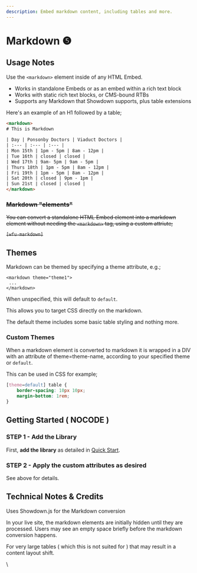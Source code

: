 ```yaml
---
description: Embed markdown content, including tables and more.
---
```


# Markdown ❺

## Usage Notes

Use the `<markdown>` element inside of any HTML Embed.

* Works in standalone Embeds or as an embed within a rich text block
* Works with static rich text blocks, or CMS-bound RTBs&#x20;
* Supports any Markdown that Showdown supports, plus table extensions

Here's an example of an H1 followed by a table;

```html
<markdown>
# This is Markdown  
  
| Day | Ponsonby Doctors | Viaduct Doctors |  
| :--- | :--- | :--- |
| Mon 15th | 1pm - 5pm | 8am - 12pm |
| Tue 16th | closed | closed |
| Wed 17th | 9am- 5pm | 9am - 5pm |
| Thurs 18th | 1pm - 5pm | 8am - 12pm |
| Fri 19th | 1pm - 5pm | 8am - 12pm | 
| Sat 20th | closed | 9pm - 1pm |
| Sun 21st | closed | closed |
</markdown>
```

### ~~Markdown "elements"~~

~~You can convert a standalone HTML Embed element into a markdown element without needing the `<markdown>` tag, using a custom attriute;~~&#x20;

~~`[wfu-markdown]`~~

## Themes <a href="#getting-started-nocode" id="getting-started-nocode"></a>

Markdown can be themed by specifying a theme attribute, e.g.;

```
<markdown theme="theme1">
 ...
</markdown>
```

When unspecified, this will default to `default`.&#x20;

This allows you to target CSS directly on the markdown.

The default theme includes some basic table styling and nothing more.&#x20;

### Custom Themes

When a markdown element is converted to markdown it is wrapped in a DIV with an attribute of theme=theme-name, according to your specified theme or `default`.  &#x20;

This can be used in CSS for example;&#x20;

```scss
[theme=default] table {
    border-spacing: 10px 10px; 
    margin-bottom: 1rem; 
}
```

## Getting Started ( NOCODE ) <a href="#getting-started-nocode" id="getting-started-nocode"></a>

### STEP 1 - Add the Library <a href="#step-1---add-the-library" id="step-1---add-the-library"></a>

First, **add the library** as detailed in [Quick Start](quick-start.md).&#x20;

### STEP 2 - Apply the custom attributes as desired <a href="#step-2---apply-wfu-decode-to-the-html-embed-element-you-want-to-decode" id="step-2---apply-wfu-decode-to-the-html-embed-element-you-want-to-decode"></a>

See above for details.

## Technical Notes & Credits

Uses Showdown.js for the Markdown conversion

In your live site, the markdown elements are initially hidden until they are processed. Users may see an empty space briefly before the markdown conversion happens.&#x20;

For very large tables ( which this is not suited for ) that may result in a content layout shift.&#x20;

\
